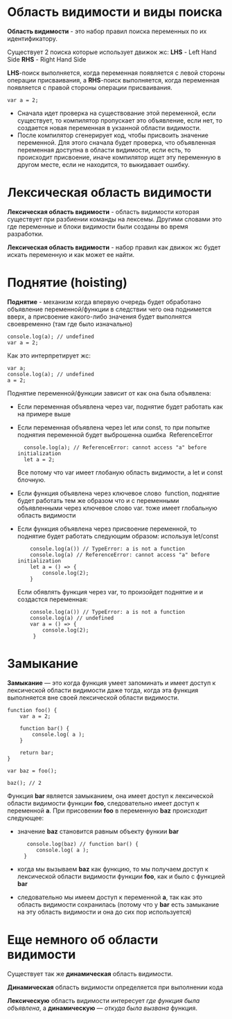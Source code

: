 # Область видимости и виды поиска

**Область видимости** - это набор правил поиска переменных по их идентификатору.

Существует 2 поиска которые использует движок жс: 
**LHS** - Left Hand Side
**RHS** - Right Hand Side

**LHS**-поиск выполняется, когда переменная появляется с левой стороны операции присваивания, а **RHS**-поиск выполняется, когда переменная появляется с правой стороны операции присваивания.

```
var a = 2;
```

- Сначала идет проверка на существование этой переменной, если существует, то компилятор пропускает это объявление, если нет, то создается новая переменная в укзанной области видимости.
- После компилятор сгенерирует код, чтобы присвоить значение переменной. Для этого сначала будет проверка, что объявленная переменная доступна в области видимости, если есть, то происходит присвоение, иначе компилятор ищет эту переменную в другом месте, если не находится, то выкидавает ошибку.

# Лексическая область видимости

**Лексическая область видимости** - область видимости которая существует при разбиении команды на лексемы. Другими словами это где переменные и блоки видимости были созданы во время разработки.

**Лексическая область видимости** - набор правил как движок жс будет искать переменную и как может ее найти.

# Поднятие (hoisting)

**Поднятие** - механизм когда впервую очередь будет обработано объявление переменной/функции в следствии чего она поднимется вверх, а присвоение какого-либо значения будет выполнятся своевременно (там где было изначально)

```
console.log(a); // undefined
var a = 2;
```

Как это интерпретирует жс:
```
var a;
console.log(a); // undefined
a = 2;
```

Поднятие переменной/функции зависит от как она была объявлена:

- Если переменная объявлена через var, поднятие будет работать как на примере выше
- Если переменная объявлена через let или const, то при попытке поднятия переменной будет выброшенна ошибка  ReferenceError

  ```
    console.log(a); // ReferenceError: cannot access "a" before initialization
	let a = 2;
   ```
   Все потому что var имеет глобаную область видимости, а let и const блочную.
- Если функция объявлена через ключевое слово  function, поднятие будет работать тем же образом что и с переменными объявленными через ключевое слово var. тоже имеет глобальную область видимости
- Если функция объявлена через присвоение переменной, то поднятие будет работать следующим образом:
  используя let/const
  
  ```
	  console.log(a()) // TypeError: a is not a function
	  console.log(a) // ReferenceError: cannot access "a" before initialization
	  let a = () => {
		  console.log(2);
	  }
   ```
   Если обявлять функция через var, то произойдет поднятие и и создастся переменная:
   
   ```
	   console.log(a()) // TypeError: a is not a function
	   console.log(a) // undefined
	   var a = () => {
		   console.log(2);
		}
    ```

# Замыкание

**Замыкание** — это когда функция умеет запоминать и имеет доступ к лексической области видимости даже тогда, когда эта функция выполняется вне своей лексической области видимости.

```
function foo() {
	var a = 2;

	function bar() {
		console.log( a );
	}

	return bar;
}

var baz = foo();

baz(); // 2
```

Функция **bar** является замыканием, она имеет доступ к лексической области видимости функции **foo**, следовательно имеет доступ к переменной **a**.
При присовении **foo** в переменную **baz** происходит следующее:
- значение **baz** становится равным объекту функии **bar**
  
  ```
	 console.log(baz) // function bar() {
		console.log( a );
	}
   ```
- когда мы вызываем **baz** как функцию, то мы получаем доступ к лексической области видимости функции **foo**, как и было с функцией **bar**
- следовательно мы имеем доступ к переменной **a**, так как это область видимости сохранилась (потому что у **bar** есть замыкание на эту область видимости и она до сих пор используется)

# Еще немного об области видимости

Существует так же **динамическая** область видимости.

**Динамическая** область видимости определяется при выполнении кода

**Лексическую** область видимости интересует _где функция была объявлена_, а **динамическую** — _откуда была вызвана_ функция.